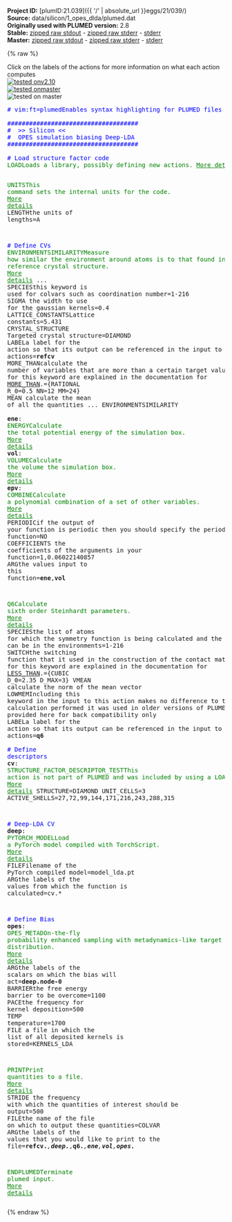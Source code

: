 **Project ID:** [plumID:21.039]({{ '/' | absolute_url }}eggs/21/039/)  
**Source:** data/silicon/1_opes_dlda/plumed.dat  
**Originally used with PLUMED version:** 2.8  
**Stable:** [zipped raw stdout](plumed.dat.plumed.stdout.txt.zip) - [zipped raw stderr](plumed.dat.plumed.stderr.txt.zip) - [stderr](plumed.dat.plumed.stderr)  
**Master:** [zipped raw stdout](plumed.dat.plumed_master.stdout.txt.zip) - [zipped raw stderr](plumed.dat.plumed_master.stderr.txt.zip) - [stderr](plumed.dat.plumed_master.stderr)  

{% raw %}
<div class="plumedpreheader">
<div class="headerInfo" id="value_details_data/data/silicon/1_opes_dlda/plumed.dat"> Click on the labels of the actions for more information on what each action computes </div>
<div class="containerBadge">
<div class="headerBadge"><a href="plumed.dat.plumed.stderr"><img src="https://img.shields.io/badge/v2.10-passing-green.svg" alt="tested onv2.10" /></a></div>
<div class="headerBadge"><a href="plumed.dat.plumed_master.stderr"><img src="https://img.shields.io/badge/master-passing-green.svg" alt="tested onmaster" /></a></div>
<div class="headerBadge"><img src="https://img.shields.io/badge/with-LOAD-yellow.svg" alt="tested on master" /></div>
</div>
</div>
<pre class="plumedlisting">
<span class="plumedtooltip" style="color:blue"># vim:ft=plumed<span class="right">Enables syntax highlighting for PLUMED files in vim. See <a href="https://www.plumed.org/doc-master/user-doc/html/vim">here for more details. </a><i></i></span></span>
<br/><span style="color:blue" class="comment">####################################</span>
<span style="color:blue" class="comment">#  &gt;&gt; Silicon &lt;&lt;</span>
<span style="color:blue" class="comment">#  OPES simulation biasing Deep-LDA</span>
<span style="color:blue" class="comment">####################################</span>
<br/><span style="color:blue" class="comment"># Load structure factor code</span>
<span class="plumedtooltip" style="color:green">LOAD<span class="right">Loads a library, possibly defining new actions. <a href="https://www.plumed.org/doc-master/user-doc/html/LOAD" style="color:green">More details</a><i></i></span></span> <span class="plumedtooltip">FILE<span class="right">file to be loaded<i></i></span></span>=../StructureFactor_descriptor.test.cpp

<span style="display:none;" id="data/data/silicon/1_opes_dlda/plumed.dat">The LOAD action with label <b></b> calculates something</span><span class="plumedtooltip" style="color:green">UNITS<span class="right">This command sets the internal units for the code. <a href="https://www.plumed.org/doc-master/user-doc/html/UNITS" style="color:green">More details</a><i></i></span></span> <span class="plumedtooltip">LENGTH<span class="right">the units of lengths<i></i></span></span>=A

<span style="color:blue" class="comment"># Define CVs</span>
<span class="plumedtooltip" style="color:green">ENVIRONMENTSIMILARITY<span class="right">Measure how similar the environment around atoms is to that found in some reference crystal structure. <a href="https://www.plumed.org/doc-master/user-doc/html/ENVIRONMENTSIMILARITY" style="color:green">More details</a><i></i></span></span> ...
 <span class="plumedtooltip">SPECIES<span class="right">this keyword is used for colvars such as coordination number<i></i></span></span>=1-216
 <span class="plumedtooltip">SIGMA<span class="right"> the width to use for the gaussian kernels<i></i></span></span>=0.4
 <span class="plumedtooltip">LATTICE_CONSTANTS<span class="right">Lattice constants<i></i></span></span>=5.431
 <span class="plumedtooltip">CRYSTAL_STRUCTURE<span class="right"> Targeted crystal structure<i></i></span></span>=DIAMOND
 <span class="plumedtooltip">LABEL<span class="right">a label for the action so that its output can be referenced in the input to other actions<i></i></span></span>=<b name="data/data/silicon/1_opes_dlda/plumed.datrefcv" onclick='showPath("data/data/silicon/1_opes_dlda/plumed.dat","data/data/silicon/1_opes_dlda/plumed.datrefcv","data/data/silicon/1_opes_dlda/plumed.datrefcv","brown")'>refcv</b>
 <span class="plumedtooltip">MORE_THAN<span class="right">calculate the number of variables that are more than a certain target value. Options for this keyword are explained in the documentation for <a href="https://www.plumed.org/doc-master/user-doc/html/MORE_THAN">MORE_THAN</a>.<i></i></span></span>={RATIONAL R_0=0.5 NN=12 MM=24}
 <span class="plumedtooltip">MEAN<span class="right"> calculate the mean of all the quantities<i></i></span></span>
... ENVIRONMENTSIMILARITY
<br/><span style="display:none;" id="data/data/silicon/1_opes_dlda/plumed.datrefcv">The ENVIRONMENTSIMILARITY action with label <b>refcv</b> calculates the following quantities:<table  align="center" frame="void" width="95%" cellpadding="5%"><tr><td width="5%"><b> Quantity </b>  </td><td><b> Description </b> </td></tr><tr><td width="5%">refcv.value</td><td>the environmental similar parameter for each of the input atoms</td></tr><tr><td width="5%">refcv.morethan</td><td>the number of colvars that have a value more than a threshold</td></tr><tr><td width="5%">refcv.mean</td><td>the mean of the colvars</td></tr></table></span><b name="data/data/silicon/1_opes_dlda/plumed.datene" onclick='showPath("data/data/silicon/1_opes_dlda/plumed.dat","data/data/silicon/1_opes_dlda/plumed.datene","data/data/silicon/1_opes_dlda/plumed.datene","brown")'>ene</b>: <span class="plumedtooltip" style="color:green">ENERGY<span class="right">Calculate the total potential energy of the simulation box. <a href="https://www.plumed.org/doc-master/user-doc/html/ENERGY" style="color:green">More details</a><i></i></span></span>
<span style="display:none;" id="data/data/silicon/1_opes_dlda/plumed.datene">The ENERGY action with label <b>ene</b> calculates something</span><b name="data/data/silicon/1_opes_dlda/plumed.datvol" onclick='showPath("data/data/silicon/1_opes_dlda/plumed.dat","data/data/silicon/1_opes_dlda/plumed.datvol","data/data/silicon/1_opes_dlda/plumed.datvol","brown")'>vol</b>: <span class="plumedtooltip" style="color:green">VOLUME<span class="right">Calculate the volume the simulation box. <a href="https://www.plumed.org/doc-master/user-doc/html/VOLUME" style="color:green">More details</a><i></i></span></span>
<span style="display:none;" id="data/data/silicon/1_opes_dlda/plumed.datvol">The VOLUME action with label <b>vol</b> calculates the volume of simulation box</span><b name="data/data/silicon/1_opes_dlda/plumed.datepv" onclick='showPath("data/data/silicon/1_opes_dlda/plumed.dat","data/data/silicon/1_opes_dlda/plumed.datepv","data/data/silicon/1_opes_dlda/plumed.datepv","brown")'>epv</b>: <span class="plumedtooltip" style="color:green">COMBINE<span class="right">Calculate a polynomial combination of a set of other variables. <a href="https://www.plumed.org/doc-master/user-doc/html/COMBINE" style="color:green">More details</a><i></i></span></span> <span class="plumedtooltip">PERIODIC<span class="right">if the output of your function is periodic then you should specify the periodicity of the function<i></i></span></span>=NO <span class="plumedtooltip">COEFFICIENTS<span class="right"> the coefficients of the arguments in your function<i></i></span></span>=1,0.06022140857 <span class="plumedtooltip">ARG<span class="right">the values input to this function<i></i></span></span>=<b name="data/data/silicon/1_opes_dlda/plumed.datene">ene</b>,<b name="data/data/silicon/1_opes_dlda/plumed.datvol">vol</b>

<span style="display:none;" id="data/data/silicon/1_opes_dlda/plumed.datepv">The COMBINE action with label <b>epv</b> calculates the following quantities:<table  align="center" frame="void" width="95%" cellpadding="5%"><tr><td width="5%"><b> Quantity </b>  </td><td><b> Description </b> </td></tr><tr><td width="5%">epv.value</td><td>a linear combination</td></tr></table></span><span class="plumedtooltip" style="color:green">Q6<span class="right">Calculate sixth order Steinhardt parameters. <a href="https://www.plumed.org/doc-master/user-doc/html/Q6" style="color:green">More details</a><i></i></span></span> <span class="plumedtooltip">SPECIES<span class="right">the list of atoms for which the symmetry function is being calculated and the atoms that can be in the environments<i></i></span></span>=1-216 <span class="plumedtooltip">SWITCH<span class="right">the switching function that it used in the construction of the contact matrix. Options for this keyword are explained in the documentation for <a href="https://www.plumed.org/doc-master/user-doc/html/LESS_THAN">LESS_THAN</a>.<i></i></span></span>={CUBIC D_0=2.35 D_MAX=3} <span class="plumedtooltip">VMEAN<span class="right"> calculate the norm of the mean vector<i></i></span></span> <span class="plumedtooltip">LOWMEM<span class="right">Including this keyword in the input to this action makes no difference to the calculation performed it was used in older versions of PLUMED and is provided here for back compatibility only<i></i></span></span> <span class="plumedtooltip">LABEL<span class="right">a label for the action so that its output can be referenced in the input to other actions<i></i></span></span>=<b name="data/data/silicon/1_opes_dlda/plumed.datq6" onclick='showPath("data/data/silicon/1_opes_dlda/plumed.dat","data/data/silicon/1_opes_dlda/plumed.datq6","data/data/silicon/1_opes_dlda/plumed.datq6","brown")'>q6</b>
<br/><span style="color:blue" class="comment"># Define descriptors</span>
<span style="display:none;" id="data/data/silicon/1_opes_dlda/plumed.datq6">The Q6 action with label <b>q6</b> calculates the following quantities:<table  align="center" frame="void" width="95%" cellpadding="5%"><tr><td width="5%"><b> Quantity </b>  </td><td><b> Description </b> </td></tr><tr><td width="5%">q6._vmean</td><td>the norm of the mean vector</td></tr><tr><td width="5%">q6.value</td><td>the norms of the vectors of spherical harmonic coefficients</td></tr></table></span><b name="data/data/silicon/1_opes_dlda/plumed.datcv" onclick='showPath("data/data/silicon/1_opes_dlda/plumed.dat","data/data/silicon/1_opes_dlda/plumed.datcv","data/data/silicon/1_opes_dlda/plumed.datcv","brown")'>cv</b>: <span class="plumedtooltip" style="color:green">STRUCTURE_FACTOR_DESCRIPTOR_TEST<span class="right">This action is not part of PLUMED and was included by using a LOAD command <a href="https://www.plumed.org/doc-master/user-doc/html/LOAD" style="color:green">More details</a><i></i></span></span> STRUCTURE=DIAMOND UNIT_CELLS=3 ACTIVE_SHELLS=27,72,99,144,171,216,243,288,315

<span style="color:blue" class="comment"># Deep-LDA CV</span>
<b name="data/data/silicon/1_opes_dlda/plumed.datdeep" onclick='showPath("data/data/silicon/1_opes_dlda/plumed.dat","data/data/silicon/1_opes_dlda/plumed.datdeep","data/data/silicon/1_opes_dlda/plumed.datdeep","brown")'>deep</b>: <span class="plumedtooltip" style="color:green">PYTORCH_MODEL<span class="right">Load a PyTorch model compiled with TorchScript. <a href="https://www.plumed.org/doc-master/user-doc/html/PYTORCH_MODEL" style="color:green">More details</a><i></i></span></span> <span class="plumedtooltip">FILE<span class="right">Filename of the PyTorch compiled model<i></i></span></span>=model_lda.pt <span class="plumedtooltip">ARG<span class="right">the labels of the values from which the function is calculated<i></i></span></span>=cv.*

<span style="color:blue" class="comment"># Define Bias</span>
<span style="display:none;" id="data/data/silicon/1_opes_dlda/plumed.datdeep">The PYTORCH_MODEL action with label <b>deep</b> calculates the following quantities:<table  align="center" frame="void" width="95%" cellpadding="5%"><tr><td width="5%"><b> Quantity </b>  </td><td><b> Description </b> </td></tr><tr><td width="5%">deep.node</td><td>Model outputs</td></tr></table></span><b name="data/data/silicon/1_opes_dlda/plumed.datopes" onclick='showPath("data/data/silicon/1_opes_dlda/plumed.dat","data/data/silicon/1_opes_dlda/plumed.datopes","data/data/silicon/1_opes_dlda/plumed.datopes","brown")'>opes</b>: <span class="plumedtooltip" style="color:green">OPES_METAD<span class="right">On-the-fly probability enhanced sampling with metadynamics-like target distribution. <a href="https://www.plumed.org/doc-master/user-doc/html/OPES_METAD" style="color:green">More details</a><i></i></span></span> <span class="plumedtooltip">ARG<span class="right">the labels of the scalars on which the bias will act<i></i></span></span>=<b name="data/data/silicon/1_opes_dlda/plumed.datdeep">deep.node-0</b> <span class="plumedtooltip">BARRIER<span class="right">the free energy barrier to be overcome<i></i></span></span>=1100 <span class="plumedtooltip">PACE<span class="right">the frequency for kernel deposition<i></i></span></span>=500 <span class="plumedtooltip">TEMP<span class="right"> temperature<i></i></span></span>=1700 <span class="plumedtooltip">FILE<span class="right"> a file in which the list of all deposited kernels is stored<i></i></span></span>=KERNELS_LDA

<span style="display:none;" id="data/data/silicon/1_opes_dlda/plumed.datopes">The OPES_METAD action with label <b>opes</b> calculates the following quantities:<table  align="center" frame="void" width="95%" cellpadding="5%"><tr><td width="5%"><b> Quantity </b>  </td><td><b> Description </b> </td></tr><tr><td width="5%">opes.bias</td><td>the instantaneous value of the bias potential</td></tr><tr><td width="5%">opes.rct</td><td>estimate of c(t)</td></tr><tr><td width="5%">opes.zed</td><td>estimate of Z_n</td></tr><tr><td width="5%">opes.neff</td><td>effective sample size</td></tr><tr><td width="5%">opes.nker</td><td>total number of compressed kernels used to represent the bias</td></tr></table></span><span class="plumedtooltip" style="color:green">PRINT<span class="right">Print quantities to a file. <a href="https://www.plumed.org/doc-master/user-doc/html/PRINT" style="color:green">More details</a><i></i></span></span> <span class="plumedtooltip">STRIDE<span class="right"> the frequency with which the quantities of interest should be output<i></i></span></span>=500  <span class="plumedtooltip">FILE<span class="right">the name of the file on which to output these quantities<i></i></span></span>=COLVAR <span class="plumedtooltip">ARG<span class="right">the labels of the values that you would like to print to the file<i></i></span></span>=<b name="data/data/silicon/1_opes_dlda/plumed.datrefcv">refcv.*</b>,<b name="data/data/silicon/1_opes_dlda/plumed.datdeep">deep.*</b>,<b name="data/data/silicon/1_opes_dlda/plumed.datq6">q6.*</b>,<b name="data/data/silicon/1_opes_dlda/plumed.datene">ene</b>,<b name="data/data/silicon/1_opes_dlda/plumed.datvol">vol</b>,<b name="data/data/silicon/1_opes_dlda/plumed.datopes">opes.*</b>

<span class="plumedtooltip" style="color:green">ENDPLUMED<span class="right">Terminate plumed input. <a href="https://www.plumed.org/doc-master/user-doc/html/ENDPLUMED" style="color:green">More details</a><i></i></span></span><span style="color:blue" class="comment">
</span></pre>
{% endraw %}
